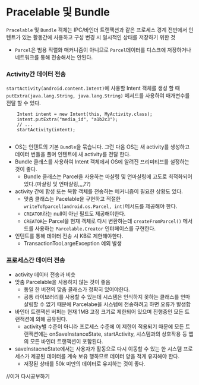 # Pracelable 및 Bundle

`Pracelable` 및 `Bundle` 객체는 IPC/바인더 트랜잭션과 같은 프로세스 경계 전반에서 인텐트가 있는 활동간에 사용하고 구성 변경 시 일시적인 상태를 저장하기 위한 것

- `Parcel`은 범용 직렬화 매커니즘이 아니므로 `Parcel`데이터를 디스크에 저장하거나 네트워크를 통해 전송해서는 안된다.



### Activity간 데이터 전송

`startActivity(android.content.Intent)`에 사용할 Intent 객체를 생성 할 때 `putExtra(java.lang.String, java.lang.String)` 메서드를 사용하여 매개변수를 전달 할 수 있다.

```
    Intent intent = new Intent(this, MyActivity.class);
    intent.putExtra("media_id", "a1b2c3");
    // ...
    startActivity(intent);
    
```

- OS는 인텐트의 기본 `Bundle`을 묶습니다. 그런 다음 OS는 새 activity를 생성하고 데이터 번들을 풀며 인텐트에 새 activity를 전달 한다.
- Bundle 클래스를 사용하여 Intent 객체에서 OS에 알려진 프리미티브를 설정하는 것이 좋다.
  - Bundle 클래스는 Parcel을 사용하는 마샬링 및 언마샬링에 고도로 최적화되어있다.(마샬링 및 언마샬링,,,,??)
- activity 간에 합성 또는 복합 객체를 전송하는 메커니즘이 필요한 상황도 있다.
  - 맞춤 클래스는 Pacelable을 구현하고 적절한 `writeToTparcel(android.os.Parcel, int)`메서드를 제공해야 한다.
  - `CREATOR`라는 null이 아닌 필드도 제공해야한다.
  - `CREATOR`는 Parcel을 현재 객체로 다시 변환하는데 `createFromParcel()` 메서드를 사용하는 `Parcelable.Creator` 인터페이스를 구현한다.
- 인텐트를 통해 데이터 전송 시 KB로 제한해야한다.
  - TransactionTooLargeException 예외 발생



### 프로세스간 데이터 전송

- activity 데이터 전송과 비슷
- 맞춤 Parcelable을 사용하지 않는 것이 좋음
  - 동일 한 버전의 맞춤 클래스가 정확히 있어야한다.
  - 공통 라이브러리를 사용할 수 있는데 시스템은 인식하지 못하는 클래스를 언마샬링할 수 없기 때문에 Parcelabe을 시스템에 전송하려고 하면 오류가 발생함
- 바인더 트랜잭션 버퍼는 현재 1MB 고정 크기로 제한되어 있으며 진행중인 모든 트랜잭션에 의해 공유된다.
  - activity별 수준이 아니라 프로세스 수준에 이 제한이 적용되기 때문에 모든 트랜잭션에는 onSaveInstanceState, startActivity, 시스템과의 상호작용 등 앱의 모든 바인더 트랜잭션이 포함된다. 
- saveInstacneState에서는 사용자가 활동으로 다시 이동할 수 있는 한 시스템 프로세스가 제공된 데이터를 계속 보유 행하므로 데이터 양을 적게 유지해야 한다.
  - 저장된 상태를 50k 미만의 데이터로 유지하는 것이 좋다.





//이거 다시공부하기

